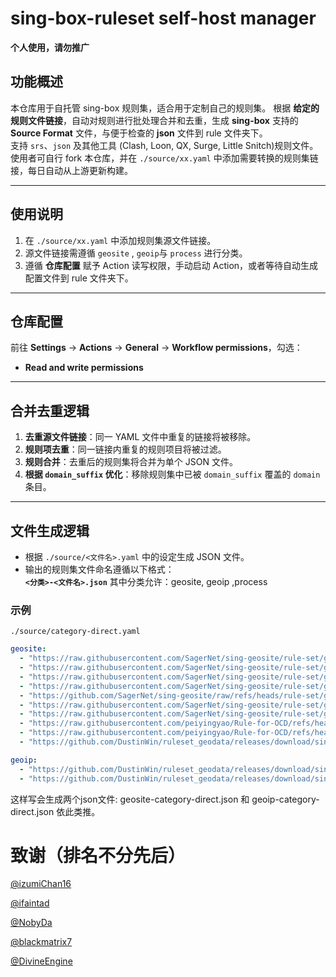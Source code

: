 # sing-box-ruleset self-host manager  
**个人使用，请勿推广**

## 功能概述  
本仓库用于自托管 sing-box 规则集，适合用于定制自己的规则集。
根据 **给定的规则文件链接**，自动对规则进行批处理合并和去重，生成 **sing-box** 支持的 **Source Format** 文件，与便于检查的 **json** 文件到 rule 文件夹下。  
支持 `srs`、`json` 及其他工具 (Clash, Loon, QX, Surge, Little Snitch)规则文件。  
使用者可自行 fork 本仓库，并在 `./source/xx.yaml` 中添加需要转换的规则集链接，每日自动从上游更新构建。  

---

## 使用说明  
1. 在 `./source/xx.yaml` 中添加规则集源文件链接。  
2. 源文件链接需遵循 `geosite` , `geoip`与 `process` 进行分类。
4. 遵循 **仓库配置** 赋予 Action 读写权限，手动启动 Action，或者等待自动生成配置文件到 rule 文件夹下。

---

## **仓库配置**  
前往 **Settings** -> **Actions** -> **General** -> **Workflow permissions**，勾选：  
- **Read and write permissions**  

---

## **合并去重逻辑**  
1. **去重源文件链接**：同一 YAML 文件中重复的链接将被移除。  
2. **规则项去重**：同一链接内重复的规则项目将被过滤。  
3. **规则合并**：去重后的规则集将合并为单个 JSON 文件。  
4. **根据 `domain_suffix` 优化**：移除规则集中已被 `domain_suffix` 覆盖的 `domain` 条目。  

---

## **文件生成逻辑**  
- 根据 `./source/<文件名>.yaml` 中的设定生成 JSON 文件。  
- 输出的规则集文件命名遵循以下格式：  
   **`<分类>-<文件名>.json`**
  其中分类允许：geosite, geoip ,process

### 示例  
`./source/category-direct.yaml`  
```yaml
geosite:
  - "https://raw.githubusercontent.com/SagerNet/sing-geosite/rule-set/geosite-category-media-cn.srs"
  - "https://raw.githubusercontent.com/SagerNet/sing-geosite/rule-set/geosite-tencent@cn.srs"
  - "https://raw.githubusercontent.com/SagerNet/sing-geosite/rule-set/geosite-google@cn.srs"
  - "https://raw.githubusercontent.com/SagerNet/sing-geosite/rule-set/geosite-apple@cn.srs"
  - "https://github.com/SagerNet/sing-geosite/raw/refs/heads/rule-set/geosite-microsoft@cn.srs"
  - "https://raw.githubusercontent.com/SagerNet/sing-geosite/rule-set/geosite-cn.srs"
  - "https://raw.githubusercontent.com/SagerNet/sing-geosite/rule-set/geosite-private.srs"
  - "https://raw.githubusercontent.com/peiyingyao/Rule-for-OCD/refs/heads/master/rule/Clash/SteamCN/SteamCN_OCD_Domain.yaml"
  - "https://raw.githubusercontent.com/peiyingyao/Rule-for-OCD/refs/heads/master/rule/Clash/Game/GameDownloadCN/GameDownloadCN_OCD_Domain.yaml"
  - "https://github.com/DustinWin/ruleset_geodata/releases/download/sing-box-ruleset/games-cn.srs"

geoip:
  - "https://github.com/DustinWin/ruleset_geodata/releases/download/sing-box-ruleset/cnip.srs"
  - "https://github.com/DustinWin/ruleset_geodata/releases/download/sing-box-ruleset/privateip.srs"
```

这样写会生成两个json文件: geosite-category-direct.json 和 geoip-category-direct.json 依此类推。


# 致谢（排名不分先后）

[@izumiChan16](https://github.com/izumiChan16)

[@ifaintad](https://github.com/ifaintad)

[@NobyDa](https://github.com/NobyDa)

[@blackmatrix7](https://github.com/blackmatrix7)

[@DivineEngine](https://github.com/DivineEngine)

